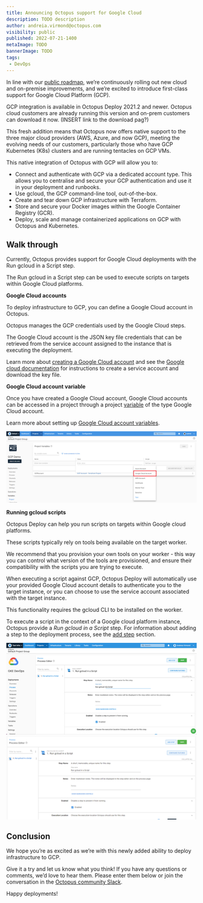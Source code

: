 ```yaml
---
title: Announcing Octopus support for Google Cloud
description: TODO description
author: andreia.virmond@octopus.com
visibility: public
published: 2022-07-21-1400
metaImage: TODO
bannerImage: TODO
tags:
 - DevOps
---
```


In line with our [public roadmap](https://octopus.com/company/roadmap), we’re continuously rolling out new cloud and on-premise improvements, and we’re excited to introduce first-class support for Google Cloud Platform (GCP).

GCP integration is available in Octopus Deploy 2021.2 and newer. Octopus cloud customers are already running this version and on-prem customers can download it now. (INSERT link to the download pag?)

This fresh addition means that Octopus now offers native support to the three major cloud providers (AWS, Azure, and now GCP), meeting the evolving needs of our customers, particularly those who have GCP Kubernetes (K8s) clusters and are running tentacles on GCP VMs. 

This native integration of Octopus with GCP will allow you to:
* Connect and authenticate with GCP via a dedicated account type. This allows you to centralise and secure your GCP authentication and use it in your deployment and runbooks.
* Use gcloud, the GCP command-line tool, out-of-the-box.
* Create and tear down GCP infrastructure with Terraform.
* Store and secure your Docker images within the Google Container Registry (GCR).
* Deploy, scale and manage containerized applications on GCP with Octopus and Kubernetes.


## **Walk through**

Currently, Octopus provides support for Google Cloud deployments with the Run gcloud in a Script step.

The Run gcloud in a Script step can be used to execute scripts on targets within Google Cloud platforms.


**Google Cloud accounts**

To deploy infrastructure to GCP, you can define a Google Cloud account in Octopus.

Octopus manages the GCP credentials used by the Google Cloud steps.

The Google Cloud account is the JSON key file credentials that can be retrieved from the service account assigned to the instance that is executing the deployment.

Learn more about [creating a Google Cloud account](https://octopus.com/docs/infrastructure/accounts/google-cloud) and see the [Google cloud documentation](https://cloud.google.com/iam/docs/creating-managing-service-account-keys) for instructions to create a service account and download the key file.


**Google Cloud account variable**

Once you have created a Google Cloud account, Google Cloud accounts can be accessed in a project through a project [variable](https://octopus.com/docs/projects/variables) of the type Google Cloud account. 

Learn more about setting up [Google Cloud account variables](https://octopus.com/docs/projects/variables/google-cloud-account-variables).

![Octopus Google Cloud account](google-cloud-account-variable.png "width=500")


**Running gcloud scripts**

Octopus Deploy can help you run scripts on targets within Google cloud platforms.

These scripts typically rely on tools being available on the target worker.

We recommend that you provision your own tools on your worker - this way you can control what version of the tools are provisioned, and ensure their compatibility with the scripts you are trying to execute.

When executing a script against GCP, Octopus Deploy will automatically use your provided Google Cloud account details to authenticate you to the target instance, or you can choose to use the service account associated with the target instance.

This functionality requires the gcloud CLI to be installed on the worker.

To execute a script in the context of a Google cloud platform instance, Octopus provide a *Run gcloud in a Script* step. For information about adding a step to the deployment process, see the [add step](https://octopus.com/docs/projects/steps) section.

![Google Cloud script step](google-cloud-script-step.png "width=500")
![Google Cloud script step](google-cloud-script-step-body.png "width=500")


## **Conclusion**

We hope you’re as excited as we’re with this newly added ability to deploy infrastructure to GCP. 

Give it a try and let us know what you think! If you have any questions or comments, we’d love to hear them. Please enter them below or join the conversation in the [Octopus community Slack](https://octopususergroup.slack.com/join/shared_invite/zt-eowov3at-4OTwkT75Uqq7WuzvBskuFg#/).

Happy deployments!

